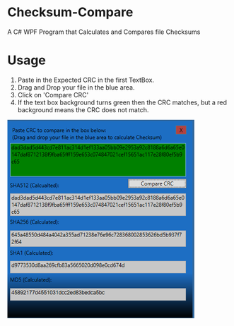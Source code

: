 # Checksum-Compare
A C# WPF Program that Calculates and Compares file Checksums

# Usage
1. Paste in the Expected CRC in the first TextBox.
2. Drag and Drop your file in the blue area.
3. Click on 'Compare CRC'
4. If the text box background turns green then the CRC matches, but a red background means the CRC does not match.

![Screenshot of the program](SS.png "Screenshot of Checksum-Compare")
